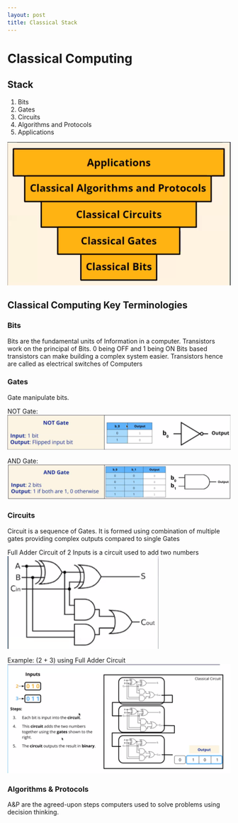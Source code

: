 ```yaml
---
layout: post
title: Classical Stack
---
```

# Classical Computing
## Stack
1. Bits
2. Gates
3. Circuits
4. Algorithms and Protocols
5. Applications

![classical-stack](../assets/images/classical_stack.png)

## Classical Computing Key Terminologies
### Bits
Bits are the fundamental units of Information in a computer. 
Transistors work on the principal of Bits. 0 being OFF and 1 being ON
Bits based transistors can make building a complex system easier. Transistors hence are called as electrical switches of Computers

### Gates
Gate manipulate bits.

NOT Gate:
![classical-not-gate](../assets/images/classical_not_gate.png)

AND Gate:
![classical_and_gate](../assets/images/classical_and_gate.png)

### Circuits
Circuit is a sequence of Gates. It is formed using combination of multiple gates providing complex outputs compared to single Gates

Full Adder Circuit of 2 Inputs is a circuit used to add two numbers
![classical-full-adder](../assets/images/classical_full_adder.png)

Example: (2 + 3) using Full Adder Circuit
![classical-full-adder-example](../assets/images/classical_full_adder_example.png)

### Algorithms & Protocols
A&P are the agreed-upon steps computers used to solve problems using decision thinking.



